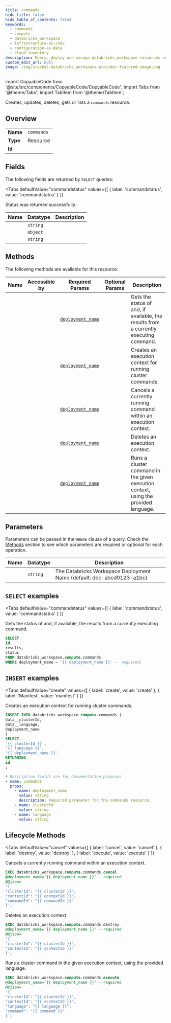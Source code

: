 ```yaml
--- 
title: commands
hide_title: false
hide_table_of_contents: false
keywords:
  - commands
  - compute
  - databricks_workspace
  - infrastructure-as-code
  - configuration-as-data
  - cloud inventory
description: Query, deploy and manage databricks_workspace resources using SQL
custom_edit_url: null
image: /img/stackql-databricks_workspace-provider-featured-image.png
---
```


import CopyableCode from '@site/src/components/CopyableCode/CopyableCode';
import Tabs from '@theme/Tabs';
import TabItem from '@theme/TabItem';

Creates, updates, deletes, gets or lists a <code>commands</code> resource.

## Overview
<table><tbody>
<tr><td><b>Name</b></td><td><code>commands</code></td></tr>
<tr><td><b>Type</b></td><td>Resource</td></tr>
<tr><td><b>Id</b></td><td><CopyableCode code="databricks_workspace.compute.commands" /></td></tr>
</tbody></table>

## Fields

The following fields are returned by `SELECT` queries:

<Tabs
    defaultValue="commandstatus"
    values={[
        { label: 'commandstatus', value: 'commandstatus' }
    ]}
>
<TabItem value="commandstatus">

Status was returned successfully.

<table>
<thead>
    <tr>
    <th>Name</th>
    <th>Datatype</th>
    <th>Description</th>
    </tr>
</thead>
<tbody>
<tr>
    <td><CopyableCode code="id" /></td>
    <td><code>string</code></td>
    <td></td>
</tr>
<tr>
    <td><CopyableCode code="results" /></td>
    <td><code>object</code></td>
    <td></td>
</tr>
<tr>
    <td><CopyableCode code="status" /></td>
    <td><code>string</code></td>
    <td></td>
</tr>
</tbody>
</table>
</TabItem>
</Tabs>

## Methods

The following methods are available for this resource:

<table>
<thead>
    <tr>
    <th>Name</th>
    <th>Accessible by</th>
    <th>Required Params</th>
    <th>Optional Params</th>
    <th>Description</th>
    </tr>
</thead>
<tbody>
<tr>
    <td><a href="#commandstatus"><CopyableCode code="commandstatus" /></a></td>
    <td><CopyableCode code="select" /></td>
    <td><a href="#parameter-deployment_name"><code>deployment_name</code></a></td>
    <td></td>
    <td>Gets the status of and, if available, the results from a currently executing command.</td>
</tr>
<tr>
    <td><a href="#create"><CopyableCode code="create" /></a></td>
    <td><CopyableCode code="insert" /></td>
    <td><a href="#parameter-deployment_name"><code>deployment_name</code></a></td>
    <td></td>
    <td>Creates an execution context for running cluster commands.</td>
</tr>
<tr>
    <td><a href="#cancel"><CopyableCode code="cancel" /></a></td>
    <td><CopyableCode code="exec" /></td>
    <td><a href="#parameter-deployment_name"><code>deployment_name</code></a></td>
    <td></td>
    <td>Cancels a currently running command within an execution context.</td>
</tr>
<tr>
    <td><a href="#destroy"><CopyableCode code="destroy" /></a></td>
    <td><CopyableCode code="exec" /></td>
    <td><a href="#parameter-deployment_name"><code>deployment_name</code></a></td>
    <td></td>
    <td>Deletes an execution context.</td>
</tr>
<tr>
    <td><a href="#execute"><CopyableCode code="execute" /></a></td>
    <td><CopyableCode code="exec" /></td>
    <td><a href="#parameter-deployment_name"><code>deployment_name</code></a></td>
    <td></td>
    <td>Runs a cluster command in the given execution context, using the provided language.</td>
</tr>
</tbody>
</table>

## Parameters

Parameters can be passed in the `WHERE` clause of a query. Check the [Methods](#methods) section to see which parameters are required or optional for each operation.

<table>
<thead>
    <tr>
    <th>Name</th>
    <th>Datatype</th>
    <th>Description</th>
    </tr>
</thead>
<tbody>
<tr id="parameter-deployment_name">
    <td><CopyableCode code="deployment_name" /></td>
    <td><code>string</code></td>
    <td>The Databricks Workspace Deployment Name (default: dbc-abcd0123-a1bc)</td>
</tr>
</tbody>
</table>

## `SELECT` examples

<Tabs
    defaultValue="commandstatus"
    values={[
        { label: 'commandstatus', value: 'commandstatus' }
    ]}
>
<TabItem value="commandstatus">

Gets the status of and, if available, the results from a currently executing command.

```sql
SELECT
id,
results,
status
FROM databricks_workspace.compute.commands
WHERE deployment_name = '{{ deployment_name }}' -- required;
```
</TabItem>
</Tabs>


## `INSERT` examples

<Tabs
    defaultValue="create"
    values={[
        { label: 'create', value: 'create' },
        { label: 'Manifest', value: 'manifest' }
    ]}
>
<TabItem value="create">

Creates an execution context for running cluster commands.

```sql
INSERT INTO databricks_workspace.compute.commands (
data__clusterId,
data__language,
deployment_name
)
SELECT 
'{{ clusterId }}',
'{{ language }}',
'{{ deployment_name }}'
RETURNING
id
;
```
</TabItem>
<TabItem value="manifest">

```yaml
# Description fields are for documentation purposes
- name: commands
  props:
    - name: deployment_name
      value: string
      description: Required parameter for the commands resource.
    - name: clusterId
      value: string
    - name: language
      value: string
```
</TabItem>
</Tabs>


## Lifecycle Methods

<Tabs
    defaultValue="cancel"
    values={[
        { label: 'cancel', value: 'cancel' },
        { label: 'destroy', value: 'destroy' },
        { label: 'execute', value: 'execute' }
    ]}
>
<TabItem value="cancel">

Cancels a currently running command within an execution context.

```sql
EXEC databricks_workspace.compute.commands.cancel 
@deployment_name='{{ deployment_name }}' --required 
@@json=
'{
"clusterId": "{{ clusterId }}", 
"contextId": "{{ contextId }}", 
"commandId": "{{ commandId }}"
}';
```
</TabItem>
<TabItem value="destroy">

Deletes an execution context.

```sql
EXEC databricks_workspace.compute.commands.destroy 
@deployment_name='{{ deployment_name }}' --required 
@@json=
'{
"clusterId": "{{ clusterId }}", 
"contextId": "{{ contextId }}"
}';
```
</TabItem>
<TabItem value="execute">

Runs a cluster command in the given execution context, using the provided language.

```sql
EXEC databricks_workspace.compute.commands.execute 
@deployment_name='{{ deployment_name }}' --required 
@@json=
'{
"clusterId": "{{ clusterId }}", 
"contextId": "{{ contextId }}", 
"language": "{{ language }}", 
"command": "{{ command }}"
}';
```
</TabItem>
</Tabs>

